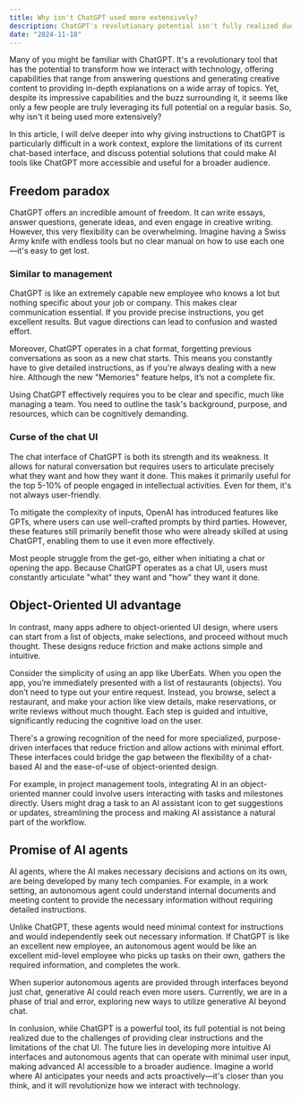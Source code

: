 ```yaml
---
title: Why isn't ChatGPT used more extensively?
description: ChatGPT's revolutionary potential isn't fully realized due to challenges in giving precise instructions, limitations of its chat-based interface, and the need for more intuitive AI interfaces to broaden accessibility.
date: "2024-11-18"
---
```


Many of you might be familiar with ChatGPT.
It's a revolutionary tool that has the potential to transform how we interact with technology, offering capabilities that range from answering questions and generating creative content to providing in-depth explanations on a wide array of topics.
Yet, despite its impressive capabilities and the buzz surrounding it, it seems like only a few people are truly leveraging its full potential on a regular basis.
So, why isn't it being used more extensively?

In this article, I will delve deeper into why giving instructions to ChatGPT is particularly difficult in a work context, explore the limitations of its current chat-based interface, and discuss potential solutions that could make AI tools like ChatGPT more accessible and useful for a broader audience.

## Freedom paradox

ChatGPT offers an incredible amount of freedom.
It can write essays, answer questions, generate ideas, and even engage in creative writing.
However, this very flexibility can be overwhelming.
Imagine having a Swiss Army knife with endless tools but no clear manual on how to use each one—it's easy to get lost.

### Similar to management

ChatGPT is like an extremely capable new employee who knows a lot but nothing specific about your job or company.
This makes clear communication essential.
If you provide precise instructions, you get excellent results.
But vague directions can lead to confusion and wasted effort.

Moreover, ChatGPT operates in a chat format, forgetting previous conversations as soon as a new chat starts.
This means you constantly have to give detailed instructions, as if you're always dealing with a new hire.
Although the new "Memories" feature helps, it’s not a complete fix.

Using ChatGPT effectively requires you to be clear and specific, much like managing a team.
You need to outline the task's background, purpose, and resources, which can be cognitively demanding.

### Curse of the chat UI

The chat interface of ChatGPT is both its strength and its weakness.
It allows for natural conversation but requires users to articulate precisely what they want and how they want it done.
This makes it primarily useful for the top 5-10% of people engaged in intellectual activities.
Even for them, it's not always user-friendly.

To mitigate the complexity of inputs, OpenAI has introduced features like GPTs, where users can use well-crafted prompts by third parties.
However, these features still primarily benefit those who were already skilled at using ChatGPT, enabling them to use it even more effectively.

Most people struggle from the get-go, either when initiating a chat or opening the app.
Because ChatGPT operates as a chat UI, users must constantly articulate "what" they want and "how" they want it done.

## Object-Oriented UI advantage

In contrast, many apps adhere to object-oriented UI design, where users can start from a list of objects, make selections, and proceed without much thought.
These designs reduce friction and make actions simple and intuitive.

Consider the simplicity of using an app like UberEats.
When you open the app, you’re immediately presented with a list of restaurants (objects).
You don’t need to type out your entire request.
Instead, you browse, select a restaurant, and make your action like view details, make reservations, or write reviews without much thought.
Each step is guided and intuitive, significantly reducing the cognitive load on the user.

There's a growing recognition of the need for more specialized, purpose-driven interfaces that reduce friction and allow actions with minimal effort. These interfaces could bridge the gap between the flexibility of a chat-based AI and the ease-of-use of object-oriented design.

For example, in project management tools, integrating AI in an object-oriented manner could involve users interacting with tasks and milestones directly.
Users might drag a task to an AI assistant icon to get suggestions or updates, streamlining the process and making AI assistance a natural part of the workflow.

## Promise of AI agents

AI agents, where the AI makes necessary decisions and actions on its own, are being developed by many tech companies.
For example, in a work setting, an autonomous agent could understand internal documents and meeting content to provide the necessary information without requiring detailed instructions.

Unlike ChatGPT, these agents would need minimal context for instructions and would independently seek out necessary information.
If ChatGPT is like an excellent new employee, an autonomous agent would be like an excellent mid-level employee who picks up tasks on their own, gathers the required information, and completes the work.

When superior autonomous agents are provided through interfaces beyond just chat, generative AI could reach even more users.
Currently, we are in a phase of trial and error, exploring new ways to utilize generative AI beyond chat.

In conlusion, while ChatGPT is a powerful tool, its full potential is not being realized due to the challenges of providing clear instructions and the limitations of the chat UI.
The future lies in developing more intuitive AI interfaces and autonomous agents that can operate with minimal user input, making advanced AI accessible to a broader audience.
Imagine a world where AI anticipates your needs and acts proactively—it's closer than you think, and it will revolutionize how we interact with technology.
